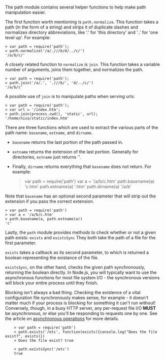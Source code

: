 The path module contains several helper functions to help make path manipulation easier.

The first function worth mentioning is `path.normalize`.  This function takes a path (in the form of a string) and strips it of duplicate slashes and normalizes directory abbreviations, like '.' for 'this directory' and '..' for 'one level up'. For example:

    > var path = require('path');
    > path.normalize('/a/.///b/d/../c/')
    '/a/b/c/'

A closely related function to `normalize` is `join`.  This function takes a variable number of arguments, joins them together, and normalizes the path.

    > var path = require('path');
    > path.join('/a/.', './//b/', 'd/../c/')
    '/a/b/c'

A possible use of `join` is to manipulate paths when serving urls:

    > var path = require('path');
    > var url = '/index.htm';
    > path.join(process.cwd(), 'static', url);
    '/home/nico/static/index.htm'

There are three functions which are used to extract the various parts of the path name: `basename`, `extname`, and `dirname`. 
- `basename` returns the last portion of the path passed in. 
- `extname` returns the extension of the last portion. Generally for directories, `extname` just returns ''. 
- Finally, `dirname` returns everything that `basename` does not return.
For example:

    > var path = require('path')
    > var a = '/a/b/c.htm'
    > path.basename(a)
    'c.htm'
    > path.extname(a)
    '.htm'
    > path.dirname(a)
    '/a/b'

Note that `basename` has an optional second parameter that will strip out the extension if you pass the correct extension.

    > var path = require('path')
    > var a = '/a/b/c.htm'
    > path.basename(a, path.extname(a))
    'c'

Lastly, the `path` module provides methods to check whether or not a given path exists: `exists` and `existsSync` They both take the path of a file for the first parameter. 

`exists` takes a callback as its second parameter, to which is returned a boolean representing the existance of the file. 

`existsSync`, on the other hand, checks the given path synchronously, returning the boolean directly.  In Node.js, you will typically want to use the asynchronous functions for most file system I/O - the synchronous versions will block your entire process until they finish. 

Blocking isn't always a bad thing.  Checking the existence of a vital configuration file synchronously makes sense, for example - it doesn't matter much if your process is blocking for something it can't run without!  Conversely, though, in a busy HTTP server, any per-request file I/O **MUST** be asynchronous, or else you'll be responding to requests one by one. See the article on [asynchronous operations](/how-to-write-asynchronous-code) for more details.

        > var path = require('path')
        > path.exists('/etc', function(exists){console.log("Does the file exist?", exists)})
        > Does the file exist? true

        > path.existsSync('/etc')
        true

